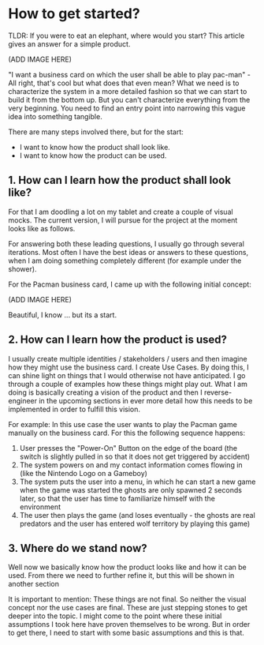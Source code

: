 # How to get started?
TLDR: If you were to eat an elephant, where would you start? This article gives an answer for a simple product.

(ADD IMAGE HERE)

"I want a business card on which the user shall be able to play pac-man" - All right, that's cool but what does that even mean? What we need is to characterize the system in a more detailed fashion so that we can start to build it from the bottom up. But you can't characterize everything from the very beginning. You need to find an entry point into narrowing this vague idea into something tangible.

There are many steps involved there, but for the start:
- I want to know how the product shall look like.
- I want to know how the product can be used.

## 1. How can I learn how the product shall look like?
For that I am doodling a lot on my tablet and create a couple of visual mocks. The current version, I will pursue for the project at the moment looks like as follows.

For answering both these leading questions, I usually go through several iterations. Most often I have the best ideas or answers to these questions, when I am doing something completely different (for example under the shower). 

For the Pacman business card, I came up with the following initial concept:

(ADD IMAGE HERE)

Beautiful, I know ... but its a start.

## 2. How can I learn how the product is used?
I usually create multiple identities / stakeholders / users and then imagine how they might use the business card. I create Use Cases. By doing this, I can shine light on things that I would otherwise not have anticipated. I go through a couple of examples how these things might play out. What I am doing is basically creating a vision of the product and then I reverse-engineer in the upcoming sections in ever more detail how this needs to be implemented in order to fulfill this vision.

For example: In this use case the user wants to play the Pacman game manually on the business card. For this the following sequence happens:
1. User presses the "Power-On" Button on the edge of the board (the switch is slightly pulled in so that it does not get triggered by accident)
2. The system powers on and my contact information comes flowing in (like the Nintendo Logo on a Gameboy)
3. The system puts the user into a menu, in which he can start a new game when the game was started the ghosts are only spawned 2 seconds later, so that the user has time to familiarize himself with the environment
4. The user then plays the game (and loses eventually - the ghosts are real predators and the user has entered wolf territory by playing this game)

## 3. Where do we stand now?
Well now we basically know how the product looks like and how it can be used. From there we need to further refine it, but this will be shown in another section

It is important to mention: These things are not final. So neither the visual concept nor the use cases are final. These are just stepping stones to get deeper into the topic. I might come to the point where these initial assumptions I took here have proven themselves to be wrong. But in order to get there, I need to start with some basic assumptions and this is that.

